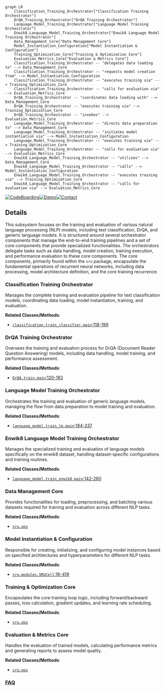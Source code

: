 ```mermaid
graph LR
    Classification_Training_Orchestrator["Classification Training Orchestrator"]
    DrQA_Training_Orchestrator["DrQA Training Orchestrator"]
    Language_Model_Training_Orchestrator["Language Model Training Orchestrator"]
    Enwik8_Language_Model_Training_Orchestrator["Enwik8 Language Model Training Orchestrator"]
    Data_Management_Core["Data Management Core"]
    Model_Instantiation_Configuration["Model Instantiation & Configuration"]
    Training_Optimization_Core["Training & Optimization Core"]
    Evaluation_Metrics_Core["Evaluation & Metrics Core"]
    Classification_Training_Orchestrator -- "delegates data loading to" --> Data_Management_Core
    Classification_Training_Orchestrator -- "requests model creation from" --> Model_Instantiation_Configuration
    Classification_Training_Orchestrator -- "executes training via" --> Training_Optimization_Core
    Classification_Training_Orchestrator -- "calls for evaluation via" --> Evaluation_Metrics_Core
    DrQA_Training_Orchestrator -- "coordinates data loading with" --> Data_Management_Core
    DrQA_Training_Orchestrator -- "executes training via" --> Training_Optimization_Core
    DrQA_Training_Orchestrator -- "invokes" --> Evaluation_Metrics_Core
    Language_Model_Training_Orchestrator -- "directs data preparation to" --> Data_Management_Core
    Language_Model_Training_Orchestrator -- "initiates model instantiation via" --> Model_Instantiation_Configuration
    Language_Model_Training_Orchestrator -- "executes training via" --> Training_Optimization_Core
    Language_Model_Training_Orchestrator -- "calls for evaluation via" --> Evaluation_Metrics_Core
    Enwik8_Language_Model_Training_Orchestrator -- "utilizes" --> Data_Management_Core
    Enwik8_Language_Model_Training_Orchestrator -- "calls" --> Model_Instantiation_Configuration
    Enwik8_Language_Model_Training_Orchestrator -- "executes training via" --> Training_Optimization_Core
    Enwik8_Language_Model_Training_Orchestrator -- "calls for evaluation via" --> Evaluation_Metrics_Core
```

[![CodeBoarding](https://img.shields.io/badge/Generated%20by-CodeBoarding-9cf?style=flat-square)](https://github.com/CodeBoarding/GeneratedOnBoardings)[![Demo](https://img.shields.io/badge/Try%20our-Demo-blue?style=flat-square)](https://www.codeboarding.org/demo)[![Contact](https://img.shields.io/badge/Contact%20us%20-%20contact@codeboarding.org-lightgrey?style=flat-square)](mailto:contact@codeboarding.org)

## Details

This subsystem focuses on the training and evaluation of various natural language processing (NLP) models, including text classification, DrQA, and generic language models. It is structured around several orchestrator components that manage the end-to-end training pipelines and a set of core components that provide specialized functionalities. The orchestrators delegate tasks such as data handling, model creation, training execution, and performance evaluation to these core components. The core components, primarily found within the `sru` package, encapsulate the fundamental operations of recurrent neural networks, including data processing, model architecture definition, and the core training recurrence.

### Classification Training Orchestrator
Manages the complete training and evaluation pipeline for text classification models, coordinating data loading, model instantiation, training, and evaluation.


**Related Classes/Methods**:

- <a href="https://github.com/asappresearch/sru/blob/master/classification/train_classifier.py#L118-L199" target="_blank" rel="noopener noreferrer">`classification.train_classifier.main`:118-199</a>


### DrQA Training Orchestrator
Oversees the training and evaluation process for DrQA (Document Reader Question Answering) models, including data handling, model training, and performance assessment.


**Related Classes/Methods**:

- <a href="https://github.com/asappresearch/sru/blob/master/DrQA/train.py#L120-L183" target="_blank" rel="noopener noreferrer">`DrQA.train.main`:120-183</a>


### Language Model Training Orchestrator
Orchestrates the training and evaluation of generic language models, managing the flow from data preparation to model training and evaluation.


**Related Classes/Methods**:

- <a href="https://github.com/asappresearch/sru/blob/master/language_model/train_lm.py#L184-L237" target="_blank" rel="noopener noreferrer">`language_model.train_lm.main`:184-237</a>


### Enwik8 Language Model Training Orchestrator
Manages the specialized training and evaluation of language models specifically on the enwik8 dataset, handling dataset-specific configurations and training routines.


**Related Classes/Methods**:

- <a href="https://github.com/asappresearch/sru/blob/master/language_model/train_enwik8.py#L142-L260" target="_blank" rel="noopener noreferrer">`language_model.train_enwik8.main`:142-260</a>


### Data Management Core
Provides functionalities for loading, preprocessing, and batching various datasets required for training and evaluation across different NLP tasks.


**Related Classes/Methods**:

- <a href="https://github.com/asappresearch/sru/blob/master/sru/ops.py" target="_blank" rel="noopener noreferrer">`sru.ops`</a>


### Model Instantiation & Configuration
Responsible for creating, initializing, and configuring model instances based on specified architectures and hyperparameters for different NLP tasks.


**Related Classes/Methods**:

- <a href="https://github.com/asappresearch/sru/blob/master/sru/modules.py#L16-L419" target="_blank" rel="noopener noreferrer">`sru.modules.SRUCell`:16-419</a>


### Training & Optimization Core
Encapsulates the core training loop logic, including forward/backward passes, loss calculation, gradient updates, and learning rate scheduling.


**Related Classes/Methods**:

- <a href="https://github.com/asappresearch/sru/blob/master/sru/ops.py" target="_blank" rel="noopener noreferrer">`sru.ops`</a>


### Evaluation & Metrics Core
Handles the evaluation of trained models, calculating performance metrics and generating reports to assess model quality.


**Related Classes/Methods**:

- <a href="https://github.com/asappresearch/sru/blob/master/sru/ops.py" target="_blank" rel="noopener noreferrer">`sru.ops`</a>




### [FAQ](https://github.com/CodeBoarding/GeneratedOnBoardings/tree/main?tab=readme-ov-file#faq)